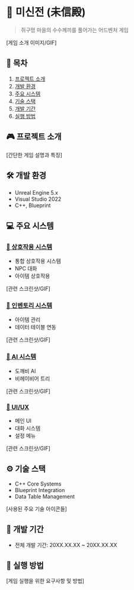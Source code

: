 # 🏮 미신전 (未信殿) 
> 쥐구멍 마을의 수수께끼를 풀어가는 어드벤처 게임

[게임 소개 이미지/GIF]

## 📖 목차
1. [프로젝트 소개](#프로젝트-소개)
2. [개발 환경](#개발-환경)
3. [주요 시스템](#주요-시스템)
4. [기술 스택](#기술-스택)
5. [개발 기간](#개발-기간)
6. [실행 방법](#실행-방법)

## 🎮 프로젝트 소개
[간단한 게임 설명과 특징]

## 🛠 개발 환경
- Unreal Engine 5.x
- Visual Studio 2022
- C++, Blueprint

## 💻 주요 시스템
### [🤝 상호작용 시스템](./docs/interaction.md)
- 통합 상호작용 시스템
- NPC 대화
- 아이템 상호작용

[관련 스크린샷/GIF]

### [🎒 인벤토리 시스템](./docs/inventory.md)
- 아이템 관리
- 데이터 테이블 연동

[관련 스크린샷/GIF]

### [🤖 AI 시스템](./docs/ai.md)
- 도깨비 AI
- 비헤이비어 트리

[관련 스크린샷/GIF]

### [🎨 UI/UX](./docs/ui.md)
- 메인 UI
- 대화 시스템
- 설정 메뉴

[관련 스크린샷/GIF]

## ⚙️ 기술 스택
- C++ Core Systems
- Blueprint Integration
- Data Table Management

[사용된 주요 기술 아이콘들]

## 📅 개발 기간
- 전체 개발 기간: 20XX.XX.XX ~ 20XX.XX.XX

## 🎯 실행 방법
[게임 실행을 위한 요구사항 및 방법]
